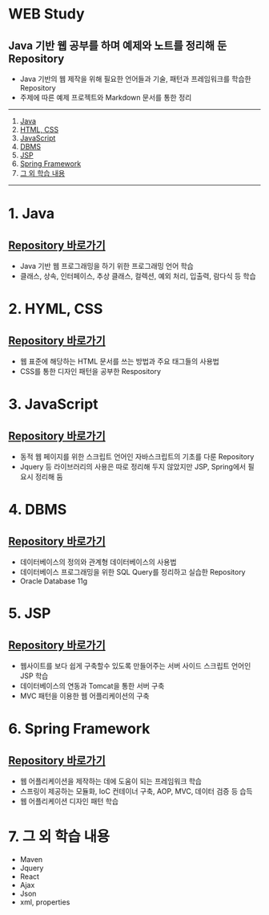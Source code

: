# WEB Study
## Java 기반 웹 공부를 하며 예제와 노트를 정리해 둔 Repository

- Java 기반의 웹 제작을 위해 필요한 언어들과 기술, 패턴과 프레임워크를 학습한 Repository
- 주제에 따른 예제 프로젝트와 Markdown 문서를 통한 정리
-----------------------------
1. [Java](#java)
2. [HTML, CSS](#html-css)
3. [JavaScript](#javascript)
4. [DBMS](#dbms)
5. [JSP](#jsp)
6. [Spring Framework](#spring-framework)
7. [그 외 학습 내용](#그-외-학습-내용)
-----------------------------
# 1. Java
## [Repository 바로가기](https://github.com/Jaehwi-So/JAVA)   
- Java 기반 웹 프로그래밍을 하기 위한 프로그래밍 언어 학습
- 클래스, 상속, 인터페이스, 추상 클래스, 컬렉션, 예외 처리, 입출력, 람다식 등 학습

# 2. HYML, CSS
## [Repository 바로가기](https://github.com/Jaehwi-So/WEB_STUDY_FullStack/tree/master/HTML%2C%20CSS)   
- 웹 표준에 해당하는 HTML 문서를 쓰는 방법과 주요 태그들의 사용법
- CSS를 통한 디자인 패턴을 공부한 Respository

# 3. JavaScript
## [Repository 바로가기](https://github.com/Jaehwi-So/WEB_STUDY_FullStack/tree/master/JavaScript)   
- 동적 웹 페이지를 위한 스크립트 언어인 자바스크립트의 기초를 다룬 Repository
- Jquery 등 라이브러리의 사용은 따로 정리해 두지 않았지만 JSP, Spring에서 필요시 정리해 둠

# 4. DBMS
## [Repository 바로가기](https://github.com/Jaehwi-So/WEB_STUDY_FullStack/tree/master/DBMS_OracleDB)   
- 데이터베이스의 정의와 관계형 데이터베이스의 사용법
- 데이터베이스 프로그래밍을 위한 SQL Query를 정리하고 실습한 Repository
- Oracle Database 11g 

# 5. JSP
## [Repository 바로가기](https://github.com/Jaehwi-So/WEB_STUDY_FullStack/tree/master/JSP_WebPrograming)   
- 웹사이트를 보다 쉽게 구축할수 있도록 만들어주는 서버 사이드 스크립트 언어인 JSP 학습
- 데이터베이스의 연동과 Tomcat을 통한 서버 구축
- MVC 패턴을 이용한 웹 어플리케이션의 구축

# 6. Spring Framework
## [Repository 바로가기](https://github.com/Jaehwi-So/WEB_STUDY_FullStack/tree/master/Spring_Framework)   
- 웹 어플리케이션을 제작하는 데에 도움이 되는 프레임워크 학습
- 스프링이 제공하는 모듈화, IoC 컨테이너 구축, AOP, MVC, 데이터 검증 등 습득
- 웹 어플리케이션 디자인 패턴 학습

# 7. 그 외 학습 내용
- Maven
- Jquery
- React
- Ajax
- Json
- xml, properties




